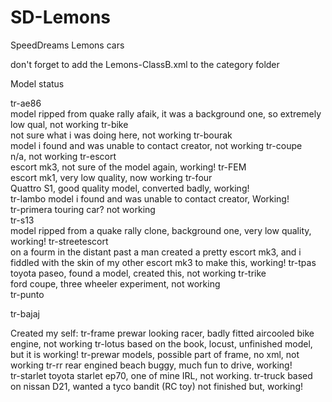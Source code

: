 # SD-Lemons
SpeedDreams Lemons cars

don't forget to add the Lemons-ClassB.xml to the category folder

Model status

tr-ae86  
	model ripped from quake rally afaik, it was a background one, so extremely low qual, not working
tr-bike  
	not sure what i was doing here, not working
tr-bourak  
	model i found and was unable to contact creator, not working
tr-coupe  
	n/a, not working
tr-escort  
	escort mk3, not sure of the model again, working!
tr-FEM  
	escort mk1, very low quality, now working
tr-four  
	Quattro S1, good quality model, converted badly, working!  
tr-lambo
	model i found and was unable to contact creator, Working!  
tr-primera
	touring car? not working  
tr-s13  
	model ripped from a quake rally clone, background one, very low quality, working!
tr-streetescort  
	on a fourm in the distant past a man created a pretty escort mk3, and i fiddled with the skin of my other escort mk3 to make this, working!
tr-tpas  
	toyota paseo, found a model, created this, not working
tr-trike  
	ford coupe, three wheeler experiment, not working	
tr-punto

tr-bajaj	

Created my self:
tr-frame
	prewar looking racer, badly fitted aircooled bike engine, not working
tr-lotus
	based on the book, locust, unfinished model, but it is working!
tr-prewar
	models, possible part of frame, no xml, not working
tr-rr
	rear engined beach buggy, much fun to drive, working!	
tr-starlet
	toyota starlet ep70, one of mine IRL, not working.
tr-truck
	based on nissan D21, wanted a tyco bandit (RC toy) not finished but, working!

